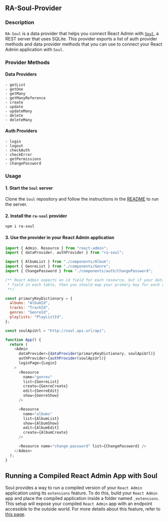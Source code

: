 ## RA-Soul-Provider

### Description

`RA-Soul` is a data provider that helps you connect React Admin with [`Soul`](https://github.com/thevahidal/soul), a REST server that uses SQLite. This provider exports a list of auth provider methods and data provider methods that you can use to connect your React Admin application with `Soul`.

### Provider Methods

#### Data Providers

```
- getList
- getOne
- getMany
- getManyReference
- create
- update
- updateMany
- delete
- deleteMany
```

#### Auth Providers

```
- login
- logout
- checkAuth
- checkError
- getPermissions
- changePassword
```

### Usage

#### 1. Start the `Soul` server

Clone the `Soul` repository and follow the instructions in the [README](https://github.com/thevahidal/soul/blob/main/README.md) to run the server.

#### 2. Install the `ra-soul` provider

```
npm i ra-soul
```

#### 3. Use the provider in your React Admin application

```js
import { Admin, Resource } from "react-admin";
import { dataProvider, authProvider } from "ra-soul";

import { AlbumList } from "./components/Album";
import { GenreList } from "./components/Genre";
import { ChangePassword } from "./components/auth/ChangePassword";

/** React Admin expects an id field for each resource, but if your database doesn't have an id
 * field in each table, then you should map your primary key for each resource
 **/

const primaryKeyDictionary = {
  albums: "AlbumId",
  tracks: "TrackId",
  genres: "GenreId",
  playlists: "PlayListId",
};

const soulApiUrl = "http://soul.api.url/api";

function App() {
  return (
    <Admin
      dataProvider={dataProvider(primaryKeyDictionary, soulApiUrl)}
      authProvider={authProvider(soulApiUrl)}
      loginPage={Login}
    >
      <Resource
        name="genres"
        list={GenreList}
        create={GenreCreate}
        edit={GenreEdit}
        show={GenreShow}
      />

      <Resource
        name="albums"
        list={AlbumList}
        show={AlbumShow}
        edit={AlbumEdit}
        create={AlbumCreate}
      />

      <Resource name="change-password" list={ChangePassword} />
    </Admin>
  );
}
```

## Running a Compiled React Admin App with Soul

Soul provides a way to run a compiled version of your `React Admin` application using its `extensions` feature. To do this, build your `React Admin` app and place the compiled application inside a folder named `_extensions`. This setup will expose your compiled `React Admin` app with an endpoint accessible to the outside world. For more details about this feature, refer to [this page](https://github.com/thevahidal/soul/blob/main/docs/extensions-examples.md).
